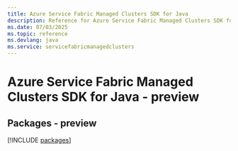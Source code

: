 ```yaml
---
title: Azure Service Fabric Managed Clusters SDK for Java
description: Reference for Azure Service Fabric Managed Clusters SDK for Java
ms.date: 07/03/2025
ms.topic: reference
ms.devlang: java
ms.service: servicefabricmanagedclusters
---
```

# Azure Service Fabric Managed Clusters SDK for Java - preview
## Packages - preview
[!INCLUDE [packages](service-fabric-managed-clusters-index.md)]